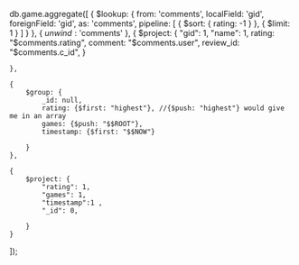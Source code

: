 db.game.aggregate([
    {
        $lookup: {
            from: 'comments',
            localField: 'gid',
            foreignField: 'gid',
            as: 'comments',
            pipeline: [
                { $sort: { rating: -1 } },
                { $limit: 1 }
            ]
        }
    },
    {
        $unwind: '$comments'
    },
    {
        $project: {
            "gid": 1,
            "name": 1,
            rating: "$comments.rating",
            comment: "$comments.user",
            review_id: "$comments.c_id",
        }

    },
    
    {
        $group: {
            _id: null,
            rating: {$first: "highest"}, //{$push: "highest"} would give me in an array
            games: {$push: "$$ROOT"},
            timestamp: {$first: "$$NOW"}
            
        }
    },
    
    {
        $project: {
            "rating": 1,
            "games": 1,
            "timestamp":1 ,
            "_id": 0,
     
        }
    }
    
    


]);